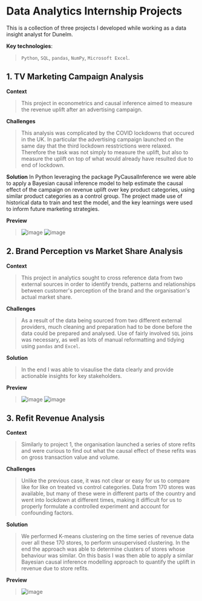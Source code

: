 # Data Analytics Internship Projects

This is a collection of three projects I developed while working as a data insight analyst for Dunelm.

**Key technologies**: 
>`Python`, `SQL`, `pandas`, `NumPy`, `Microsoft Excel`.

## 1. TV Marketing Campaign Analysis   

**Context**
>This project in econometrics and causal inference aimed to measure the revenue uplift after an advertising campaign. 

**Challenges**
>This analysis was complicated by the COVID lockdowns that occured in the UK. In particular the advertising campaign launched on the same day that the third lockdown resstrictions were relaxed. Therefore the task was not simply to measure the uplift, but also to measure the uplift on top of what would already have resulted due to end of lockdown.

**Solution**
In Python leveraging the package PyCausalInference we were able to apply a Bayesian causal inference model to help estimate the causal effect of the campaign on revenue uplift over key product categories, using similar product categories as a control group. The project made use of historical data to train and test the model, and the key learnings were used to inform future marketing strategies. 

**Preview**
>![image](https://user-images.githubusercontent.com/79708390/213026884-6718aa08-5aa4-49fe-bd76-9af913a209ba.png)
>![image](https://user-images.githubusercontent.com/79708390/213028968-17fc68f8-4b84-4238-9c45-718d33610ca8.png)


## 2. Brand Perception vs Market Share Analysis

**Context**
>This project in analytics sought to cross reference data from two external sources in order to identify trends, patterns and relationships between customer's perception of the brand and the organisation's actual market share. 

**Challenges**
>As a result of the data being sourced from two different external providers, much cleaning and preparation had to be done before the data could be prepared and analysed. Use of fairly involved `SQL` joins was necessary, as well as lots of manual reformatting and tidying using `pandas` and `Excel`.

**Solution**
>In the end I was able to visaulise the data clearly and provide actionable insights for key stakeholders. 

**Preview**
>![image](https://user-images.githubusercontent.com/79708390/213029184-26ad7901-2701-4aee-a5b1-fde8a0524866.png)
>![image](https://user-images.githubusercontent.com/79708390/213031234-5f5f18a3-bee5-4176-87f9-1d241ac46888.png)


## 3. Refit Revenue Analysis 

**Context**
>Similarly to project 1, the organisation launched a series of store refits and were curious to find out what the causal effect of these refits was on gross transaction value and volume. 

**Challenges**
>Unlike the previous case, it was not clear or easy for us to compare like for like on treated vs control categories. Data from 170 stores was available, but many of these were in different parts of the country and went into lockdown at different times, making it difficult for us to properly formulate a controlled experiment and account for confounding factors. 

**Solution**
>We performed K-means clustering on the time series of revenue data over all these 170 stores, to perform unsupervised clustering. In the end the approach was able to determine clusters of stores whose behaviour was similar. On this basis I was then able to apply a similar Bayesian causal inference modelling approach to quantify the uplift in revenue due to store refits. 

**Preview**
>![image](https://user-images.githubusercontent.com/79708390/213028126-bd5a6c38-3cbe-454a-b0d1-b542e86f73bb.png)
